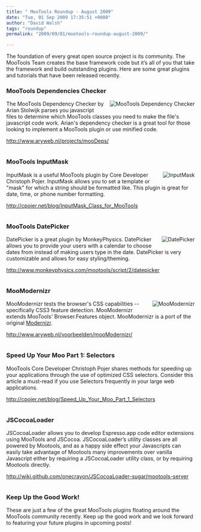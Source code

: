 ```yaml
---
title: " MooTools Roundup - August 2009"
date: "Tue, 01 Sep 2009 17:35:51 +0000"
author: "David Walsh"
tags: "roundup"
permalink: "2009/09/01/mootools-roundup-august-2009/"

---
```

<p>The foundation of every great open source project is its community. The MooTools Team creates the base framework code but it’s all of you that take the framework and build outstanding plugins. Here are some great plugins and tutorials that have been released recently.</p>

<h3>MooTools Dependencies Checker</h3>
<p>
<a href="http://www.aryweb.nl/projects/mooDeps/"><img src="/uploads/RoundupAugust1Dependencies.png" alt="MooTools Dependency Checker" style="float:right;margin:0 0 15px 15px" /></a>

The MooTools Dependency Checker by Arian Stolwijk parses you javascript files to determine which MooTools classes you need to make the file's javascript code work.  Arian's dependency checker is a great tool for those looking to implement a MooTools plugin or use minified code.
</p>
<p><a href="http://www.aryweb.nl/projects/mooDeps/">http://www.aryweb.nl/projects/mooDeps/</a></p><div style="clear:both;"></div>

<h3>MooTools InputMask</h3>
<p>
<a href="http://cpojer.net/blog/InputMask_Class_for_MooTools"><img src="/uploads/RoundupAugust2InputMask.png" alt="InputMask " style="float:right;margin:0 0 15px 15px" /></a>
InputMask is a useful MooTools plugin by Core Developer Christoph Pojer.  InputMask allows you to set a template or "mask" for which a string should be formatted like.  This plugin is great for date, time, or phone number formatting.
</p>
<p><a href="http://cpojer.net/blog/InputMask_Class_for_MooTools">http://cpojer.net/blog/InputMask_Class_for_MooTools</a></p><div style="clear:both;"></div>

<h3>MooTools DatePicker</h3>
<p>
<a href="http://www.monkeyphysics.com/mootools/script/2/datepicker"><img src="/uploads/RoundupAugust3DatePicker.png" alt="DatePicker" style="float:right;margin:0 0 15px 15px" /></a>
DatePicker is a great plugin by MonkeyPhysics.  DatePicker allows you to provide your users with a calendar to choose dates from instead of making users type in the date.  DatePicker is very customizable and allows for easy styling/theming.</p>
<p><a href="http://www.monkeyphysics.com/mootools/script/2/datepicker">http://www.monkeyphysics.com/mootools/script/2/datepicker</a></p><div style="clear:both;"></div>

<h3>MooModernizr</h3>
<p>
<a href="http://www.aryweb.nl/voorbeelden/mooModernizr/"><img src="/uploads/RoundupAugust4MooModernizr.png" alt="MooModernizr" style="float:right;margin:0 0 15px 15px" /></a>
MooModernizr tests the browser's CSS capabilities -- specifically CSS3 feature detection.  MooModernizr extends MooTools' Browser.Features object.  MooModernizr is a port of the original <a href="http://www.modernizr.com/">Modernizr</a>.</p>
<p><a href="http://www.aryweb.nl/voorbeelden/mooModernizr/">http://www.aryweb.nl/voorbeelden/mooModernizr/</a></p><div style="clear:both;"></div>

<h3>Speed Up Your Moo Part 1: Selectors</h3>
<p>MooTools Core Developer Christoph Pojer shares methods for speeding up your applications through the use of optimized CSS selectors.  Consider this article a must-read if you use Selectors frequently in your large web applications.</p>
<p><a href="http://cpojer.net/blog/Speed_Up_Your_Moo_Part_1_Selectors">http://cpojer.net/blog/Speed_Up_Your_Moo_Part_1_Selectors</a></p><div style="clear:both;"></div>

<h3>JSCocoaLoader</h3>
<p>JSCocoaLoader allows you to develop Espresso.app code editor extensions using MooTools and JSCocoa.  JSCocoaLoader’s utility classes are all powered by Mootools, and as a happy side effect your Javascripts can easily take advantage of Mootools many improvements over vanilla Javascript either by requiring a JSCocoaLoader utility class, or by requiring Mootools directly.</p>
<p><a href="http://wiki.github.com/onecrayon/JSCocoaLoader-sugar/mootools-server">http://wiki.github.com/onecrayon/JSCocoaLoader-sugar/mootools-server</a></p><div style="clear:both;"></div>


<h3>Keep Up the Good Work!</h3>
<p>These are just a few of the great MooTools plugins floating around the MooTools community recently. Keep up the good work and we look forward to featuring your future plugins in upcoming posts!</p>